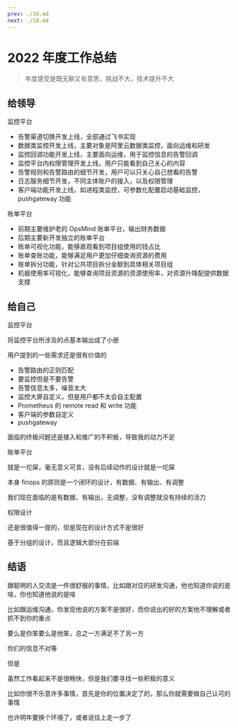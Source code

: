```yaml
---
prev: ./16.md
next: ./18.md
---
```


# 2022 年度工作总结

> 年度感受是既无聊又有意思，挑战不大，技术提升不大

## 给领导

监控平台

- 告警渠道切换开发上线，全部通过飞书实现
- 数据类监控开发上线，主要对象是阿里云数据类监控，面向运维和研发
- 监控回调功能开发上线，主要面向运维，用于监控信息的告警回调
- 监控平台内权限管理开发上线，用户只能看到自己关心的内容
- 告警规则和告警路由的细节开发，用户可以只关心自己想看的告警
- 日志服务细节开发，不同主体账户的接入，以及权限管理
- 客户端功能开发上线，如进程类监控，可参数化配置启动基础监控，pushgateway 功能

账单平台

- 前期主要维护老的 OpsMind 账单平台，输出财务数据
- 后期主要新开发独立的账单平台
- 账单可视化功能，能够直观看到项目组使用的钱占比
- 账单查账功能，能够满足用户更加仔细查询资源的费用
- 账单拆分功能，针对公共项目拆分金额到具体相关项目组
- 机器使用率可视化，能够查询项目资源的资源使用率，对资源升降配提供数据支撑

## 给自己

监控平台

将监控平台所涉及的点基本输出成了小册

用户提到的一些需求还是很有价值的

- 告警路由的正则匹配
- 要监控但是不要告警
- 告警信息太多，噪音太大
- 监控大屏自定义，但是用户都不太会自主配置
- Prometheus 的 remote read 和 write 功能
- 客户端的参数自定义
- pushgateway

面临的终极问题还是接入和推广的不积极，导致我的动力不足

账单平台

就是一坨屎，毫无意义可言，没有后续动作的设计就是一坨屎

本身 finops 的原则是一个闭环的设计，有数据、有输出、有调整

我们现在面临的是有数据、有输出，无调整，没有调整就没有持续的活力

权限设计

还是很值得一提的，但是现在的设计方式不是很好

基于分组的设计，而且逻辑大部分在前端

## 结语

跟聪明的人交流是一件很舒服的事情，比如跟对应的研发沟通，他也知道你说的是啥，你也知道他说的是啥

比如跟运维沟通，你发现他说的方案不是很好，而你说出的好的方案他不理解或者抓不到你的重点

要么是你笨要么是他笨，总之一方满足不了另一方

你们的信息不对等

但是

虽然工作看起来不是很畅快，但是我们要寻找一些积极的意义

比如你很不乐意许多事情，首先是你的位置决定了的，那么你就需要做自己认可的事情

也许明年要换个环境了，或者说往上走一步了
